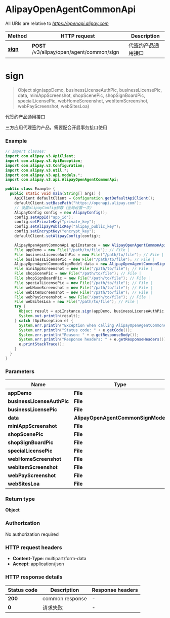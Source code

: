 # AlipayOpenAgentCommonApi

All URIs are relative to *https://openapi.alipay.com*

| Method | HTTP request | Description |
|------------- | ------------- | -------------|
| [**sign**](AlipayOpenAgentCommonApi.md#sign) | **POST** /v3/alipay/open/agent/common/sign | 代签约产品通用接口 |


<a name="sign"></a>
# **sign**
> Object sign(appDemo, businessLicenseAuthPic, businessLicensePic, data, miniAppScreenshot, shopScenePic, shopSignBoardPic, specialLicensePic, webHomeScreenshot, webItemScreenshot, webPayScreenshot, webSitesLoa)

代签约产品通用接口

三方应用代理签约产品，需要配合开启事务接口使用

### Example
```java
// Import classes:
import com.alipay.v3.ApiClient;
import com.alipay.v3.ApiException;
import com.alipay.v3.Configuration;
import com.alipay.v3.util.*;
import com.alipay.v3.api.models.*;
import com.alipay.v3.api.AlipayOpenAgentCommonApi;

public class Example {
  public static void main(String[] args) {
    ApiClient defaultClient = Configuration.getDefaultApiClient();
    defaultClient.setBasePath("https://openapi.alipay.com");
    // 设置alipayConfig参数（全局设置一次）
    AlipayConfig config = new AlipayConfig();
    config.setAppId("app_id");
    config.setPrivateKey("private_key");
    config.setAlipayPublicKey("alipay_public_key");
    config.setEncryptKey("encrypt_key");
    defaultClient.setAlipayConfig(config);

    AlipayOpenAgentCommonApi apiInstance = new AlipayOpenAgentCommonApi(defaultClient);
    File appDemo = new File("/path/to/file"); // File | 
    File businessLicenseAuthPic = new File("/path/to/file"); // File | 
    File businessLicensePic = new File("/path/to/file"); // File | 
    AlipayOpenAgentCommonSignModel data = new AlipayOpenAgentCommonSignModel(); // AlipayOpenAgentCommonSignModel | 
    File miniAppScreenshot = new File("/path/to/file"); // File | 
    File shopScenePic = new File("/path/to/file"); // File | 
    File shopSignBoardPic = new File("/path/to/file"); // File | 
    File specialLicensePic = new File("/path/to/file"); // File | 
    File webHomeScreenshot = new File("/path/to/file"); // File | 
    File webItemScreenshot = new File("/path/to/file"); // File | 
    File webPayScreenshot = new File("/path/to/file"); // File | 
    File webSitesLoa = new File("/path/to/file"); // File | 
    try {
      Object result = apiInstance.sign(appDemo, businessLicenseAuthPic, businessLicensePic, data, miniAppScreenshot, shopScenePic, shopSignBoardPic, specialLicensePic, webHomeScreenshot, webItemScreenshot, webPayScreenshot, webSitesLoa);
      System.out.println(result);
    } catch (ApiException e) {
      System.err.println("Exception when calling AlipayOpenAgentCommonApi#sign");
      System.err.println("Status code: " + e.getCode());
      System.err.println("Reason: " + e.getResponseBody());
      System.err.println("Response headers: " + e.getResponseHeaders());
      e.printStackTrace();
    }
  }
}
```

### Parameters

| Name | Type | Description  | Notes |
|------------- | ------------- | ------------- | -------------|
| **appDemo** | **File**|  | [optional] |
| **businessLicenseAuthPic** | **File**|  | [optional] |
| **businessLicensePic** | **File**|  | [optional] |
| **data** | **AlipayOpenAgentCommonSignModel**|  | [optional] |
| **miniAppScreenshot** | **File**|  | [optional] |
| **shopScenePic** | **File**|  | [optional] |
| **shopSignBoardPic** | **File**|  | [optional] |
| **specialLicensePic** | **File**|  | [optional] |
| **webHomeScreenshot** | **File**|  | [optional] |
| **webItemScreenshot** | **File**|  | [optional] |
| **webPayScreenshot** | **File**|  | [optional] |
| **webSitesLoa** | **File**|  | [optional] |

### Return type

**Object**

### Authorization

No authorization required

### HTTP request headers

 - **Content-Type**: multipart/form-data
 - **Accept**: application/json

### HTTP response details
| Status code | Description | Response headers |
|-------------|-------------|------------------|
| **200** | common response |  -  |
| **0** | 请求失败 |  -  |

